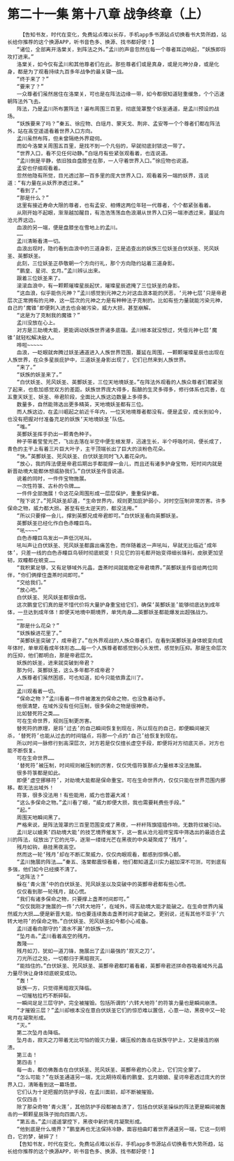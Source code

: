 # 第二十一集 第十八章 战争终章（上）
        【告知书友，时代在变化，免费站点难以长存，手机app多书源站点切换看书大势所趋，站长给你推荐的这个换源APP，听书音色多、换源、找书都好使！】
       “诸位，全部离开洛棠关，到阵法之外。”孟川的声音忽然在每一个尊者耳边响起，“妖族即将攻打进来。”
       洛棠关，如今仅有孟川和其他尊者们在此。那些尊者们或是真身，或是元神分身，或是化身，都是为了观看持续九百多年战争的最关键一战。
       “终于来了？”
       “要来了？”
       一众尊者们虽然居住在洛棠关，可也是在阵法边缘一带，如今都很知道轻重缓急，个个迅速朝阵法外飞去。
       阵法，乃是孟川所布置阵法！遍布周围三百里，彻底笼罩整个妖圣通道，是孟川预设的战场。
       “妖族要来了吗？”秦五、徐应物、白瑶月、蒙天戈、荆非、孟安等一个个尊者们都在阵法外，站在高空遥遥看着世界入口方向。
       孟川虽然布阵，但未曾隔绝外界窥伺。
       而如今洛棠关周围五百里，是找不到一个凡俗的，早就彻底封锁这一带了。
       “世界入口，看不见任何动静。”白瑶月有些紧张观看着，也连说道。
       “孟川倒是平静，依旧独自盘膝坐在那，一人守着世界入口。”徐应物也说道。
       孟安也仔细观看着。
       忽然他隐有所觉，目光透过那一百多里的庞大世界入口，观看着另一端的妖界，连说道：“有力量在从妖界渗透过来。”
       “看到了。”
       “那是什么？”
       这里有接近寿命大限的尊者，也有孟安、相傅这两位年轻一代尊者，个个都紧张看着。
       从刚开始不起眼，渐渐越加醒目，有浩浩荡荡血色浪潮从世界入口另一端渗透过来，蔓延向沧元界这边。
       血浪的另一端，便是盘膝坐在雪地上的孟川。
       ……
       孟川清晰看清一切。
       血浪出现时，隐约看到血浪中的三道身影，正是追查出的妖族三位妖圣白伏妖圣、兕风妖圣、英酆妖圣。
       此刻，三位妖圣正恭敬朝一个方向行礼，那个方向隐约站着三道身影。
       “鹏皇、星诃、玄月。”孟川辨认出来。
       跟着三位妖圣来了。
       滚滚血浪中，有一颗颗璀璨星辰起伏，璀璨星辰遮掩了三位妖圣的身影。
       “这血浪，似乎能伤元神？”孟川感觉到元神之力对这血浪本能的厌恶，‘元神七层’只是帝君层次正常拥有的元神，这一层次的元神之力是有种种法子克制的。比如有些力量就能污染元神，自己的‘魔锥’即便刺入进去也会被污染，威力大损，甚至崩解。
       “这是为了克制我的魔锥？”
       孟川没放在心上。
       对方是三劫境大能，更能调动妖族世界诸多底蕴。孟川根本就没想过，凭借元神七层‘魔锥’就轻松解决敌人。
       哗啦~~~~~
       血浪，一眨眼就奔腾过妖圣通道进入人族世界范围，蔓延在周围，一颗颗璀璨星辰也出现在人族世界，在众多星辰庇护中，三道妖圣身影出现了，它们已然来到人族世界。
       “来了。”
       “妖族的妖圣来了。”
       “白伏妖圣、兕风妖圣、英酆妖圣，三位天地境妖圣。”在阵法外观看的人族众尊者们都紧张了起来，也愈加感觉双方的差距。妖族世界庞大得多，酝酿的生灵多得多，修行体系也完善，在五重天妖王、妖圣、帝君阶段，全面比人族这边数量上多得多。
       数量多，自然能筛选出更多精英，天地境妖圣都有三位。
       而人族这边，在孟川崛起之前近千年内，一位天地境尊者都没有。便是孟安，成长到如今，也没有把握对付准备充足的妖族‘天地境妖圣’队伍。
       “嗤。”
       英酆妖圣挥手扔出一颗青色种子。
       种子带着莹莹光芒，飞出去落在半空中便生根发芽，迅速生长，半个呼吸时间，便长成了，青色的主干上有着三片巨大叶子，主干顶端长出了巨大的淡粉色花朵。
       “快。”英酆妖圣、兕风妖圣、白伏妖圣同时飞入着花朵内。
       “放心，我的阵法便是帝君后期出手都能撑一会儿，而且还有诸多护身宝物，短时间内就是新晋劫境大能都休想威胁我们。”白伏妖圣传音说道。
       说着的同时，一件件宝物施展。
       一次性符箓、古朴的令牌……
       一件件全部施展！令这花朵周围形成一层层保护，重重保护着。
       “陛下说了。”兕风妖圣却道，“生命世界内，规则更加庇护弱小，对时空压制非常厉害。许多保命之物，威力都大损。甚至有些太逆天的，都没法用。”
       “所以只要撑一会儿，撑到英酆兄成帝君即可。”白伏妖圣看向英酆妖圣。
       英酆妖圣已经化作白色赤瞳巨鸟。
       “吼~~~~”
       白色赤瞳巨鸟发出一声低沉吼叫。
       吼叫声让白伏妖圣、兕风妖圣都露出痛苦色，而伴随着这一声吼叫，早就无比临近‘成年体’，只差一线的白色赤瞳巨鸟顿时彻底蜕变！只见它的羽毛都开始变得细长锋利，皮肤更加坚韧，双瞳都在蜕变……
       “我积累足够，又有足够域外元晶，盏茶时间就能稳定帝君境界。”英酆妖圣传音给两位同伴，“你们俩撑住盏茶时间即可。”
       “交给我们。”
       “放心吧。”
       白伏妖圣、兕风妖圣都很自信。
       这次鹏皇它们真的是不惜代价将大量护身重宝给它们，确保‘英酆妖圣’能够彻底达到成年体，一旦达到成年体！即便天地境中期境界，单凭肉身……英酆妖圣都能爆发出超强战力。
       ……
       “那是什么花朵？”
       “妖族躲进花里了。”
       “英酆妖圣突破了，成帝君了。”在外界观战的人族众尊者们，在看到英酆妖圣身体蜕变向成年体时，单单观看成年体形态……每一个人族尊者都感觉到心头发慌，感觉到压抑。那是生命层次的压抑，他们都明白，那是帝君层次。
       妖族的妖圣，进来就突破到帝君？
       那为何，英酆妖圣，这么多年都不成帝君？
       人族尊者们虽然困惑，可也知道，如今只能依靠孟川了。
       ……
       孟川观看着一切。
       “保命之物？”孟川看着一件件被激发的保命之物，也没急着动手。
       他很清楚，在域外没有任何压制，很多保命之物是很神奇。
       比如替死符之类……
       可在生命世界，规则压制更厉害。
       替死符的原理，是将‘过去’的自己瞬间恢复到现在，所以现在的自己，即便瞬间被灭杀，‘替死符’也能从过去的时间锚点，将那一个点的‘自己’给恢复到现在。
       所以时间一脉修行到高深层次，对方若是仅仅擅长虚空手段，即便将对方彻底灭杀，对方也能不断恢复。
       可在生命世界……
       ‘替死符’被压制，时间规则被压制的厉害，仅仅凭借符箓那点力量根本没法施展。
       很多符箓都是如此。
       即便‘虚空挪移符’，对劫境大能都是保命重宝。可在生命世界内，仅仅只能在世界范围内挪移。都无法出域外！
       符箓，很多没法用！有些能用，威力也普遍大减！
       “这么多保命之物。”孟川看了眼，“威力即便大损，我也需要耗费些手段。”
       “起。”
       周围天地瞬间黑了。
       严格来说，是阵法笼罩的三百里范围变成了黑夜，一杆杆阵旗猎猎作响，无数符纹被引动。
       孟川足以媲美‘四劫境大能’的技艺境界催发下，这一套从沧元祖师宝库中筛选出的最适合孟川的阵法，绽放出了它的光华，逐渐一缕缕光芒在黑夜的中央凝聚成了‘残月’。
       残月如钩，悬挂黑夜高空。
       然而这一轮‘残月’却在不断汇聚威力，仅仅肉眼观看，都感到惊惧心颤。
       “孟川施展的阵法……”秦五、洛棠都震惊看着，他们都知道孟川实力越加深不可测，可到底有多强，他们如今已经摸不清了。
       “这阵法？”
       躲在‘青火莲’中的白伏妖圣、兕风妖圣以及突破中的英酆帝君都有些心慌。
       仅仅看到那一轮残月，就心慌。
       “我们有诸多保命之物，只要撑上盏茶时间即可。”
       “仅仅我刚才施展的一件‘六转大地符’，在域外，得五劫境大能才能破之。在生命世界内虽然威力大损……便是新晋大能，怕也要连续轰击盏茶时间才能破之。更别说，还有其他不亚于‘六转大地符’的保命之物。”白伏妖圣、兕风妖圣如今都小心戒备。
       孟川遥看向那守的‘滴水不漏’的妖族一方。
       “坠月击。”孟川看着高空的残月。
       轰隆——
       残月如刀，犹如一道刀锋，施展出了孟川最强的‘寂灭之刀’。
       刀光所过之处，一切都归于黑暗寂灭。
       “能挡住的。”白伏妖圣、兕风妖圣、英酆帝君都盯着看着，英酆帝君还拼命吞吸着域外元晶力量尽快让身体彻底蜕变成功。
       “轰！”
       妖族一方，只觉得黑暗寂灭降临。
       一切摧枯拉朽不断碎裂。
       一瞬间足足三层守护，完全被摧毁。包括所谓的‘六转大地符’的符箓力量也是瞬间崩溃。
       “才摧毁三层？”孟川却根本没在意白伏妖圣它们的惊恐难以置信，心意一动，黑夜中又一轮弯月在凝聚形成。
       “灭。”
       第二次坠月击降临。
       坠月击，寂灭之刀带着无比可怕的毁灭力量，碾压般的轰击在妖族守护上，又是接连的崩溃。
       第三击！
       第四击！
       每一击，都仿佛轰击在白伏妖圣、兕风妖圣、英酆帝君的心灵上，它们完全蒙了。
       “怎么可能？”在妖圣通道另一端，无比期待观看的鹏皇、玄月娘娘、星诃帝君透过庞大的世界入口，清晰看到这一幕场景。
       它们认为十足把握的防护手段，在孟川面前，却不断被摧毁。
       仅仅四击！
       除了那朵奇物‘青火莲’，其他防护手段都被击溃了，包括白伏妖圣操纵的阵法更是瞬间被轰击的一颗颗星辰珠子抛向四面八方。
       “第五击。”孟川遥遥掌控下，黑夜中新的弯月凝聚形成。
       “他到底是什么境界？”鹏皇再也无法保持冷静，面容扭曲盯着世界通道另一端，它这一刻明白，它的梦，破碎了！
       【告知书友，时代在变化，免费站点难以长存，手机app多书源站点切换看书大势所趋，站长给你推荐的这个换源APP，听书音色多、换源、找书都好使！】